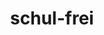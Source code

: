 ---
description: "Teckids e.V. is a German association which provides a legal frame for\
  \ three technological projects.\r\nWe manage the project called \"schul-frei\",\
  \ which aims to bring digitisation with free software to schools. We especially\
  \ value the participation of youth in these projects, because they are the people\
  \ which are affected by digitisation the most. Our educational concept is also based\
  \ around the idea that young people should be judged by their abilities, not by\
  \ age. They should learn to take responsibility and be independent.\r\nAn example\
  \ of this would be the AlekSIS project. It is (mostly) developed by adolescents\
  \ from Teckids e.V. and from the school Katharineum zu Luebeck, where it is actively\
  \ used. AlekSIS is a web-based school information system which can be used to manage\
  \ and/or publish organisational subjects of educational institutions. It is also\
  \ part of the schul-frei canon and uses the EUPL.\r\nWe also present and provide\
  \ support for solutions such as Moodle or BigBlueButton for E-Learning and debianedu/skolelinux\
  \ with Nextcloud for school networks on our website https://schul-frei.org/en/index.html\r\
  \nWe set up comprehensive platforms for schools, education and youth institutions\
  \ in time for the increased demand for online teaching. This has contributed to\
  \ the fact that more education providers are interested in these solutions and that\
  \ the various projects are gaining in reach"
layout: stand
logo: stands/schul-frei/logo.png
new_this_year: "Since our last FOSDEM, some things have changed in part due to the\
  \ corona pandemic. School closures related to the pandemic have meant that we have\
  \ received many requests to use video conferencing solutions. This was an advantage\
  \ for us in that we probably became a little bit better known during the school\
  \ closures. \r\nDue to the high demand for video conferencing software, BigBlueButton\
  \ was added to our software canon. BigBlueButton in combination with moodle could\
  \ inspire many schools, which could either use a public instance of our association\
  \ or got their own instance installed by us. \r\nApart from social distancing, fundamental\
  \ things in our project work have also changed. Now we are more open for external\
  \ help and cooperation. Now all our projects were publicly visible at any time,\
  \ but now we have a public chatroom where everyone can talk about our project. There\
  \ everyone can contribute ideas, ask questionsMeet.in.One or just follow the project\
  \ work. We hope that by opening the project to external people, our project will\
  \ become more transparent and diverse. Hopefully, this will contribute over the\
  \ future to making the actual goal of making free software popular in schools more\
  \ tangible. \r\nOne plan for the future is to add a new video conferencing solution\
  \ to our canon that combines various free software components, which is called Meet.in.One.\
  \ All the advantages of several conference tools should be combined in one solution.\
  \ This bridge between the different solutions should of course be free and developed\
  \ together with Teckids e.V. and other developers."
showcase: "Besides the classic arguments for free software, there are many more for\
  \ free software in education. For one thing, schools are independent of companies\
  \ if they do without proprietary software. However, it should not be forgotten that\
  \ closed software often discriminates against children and young people because\
  \ of their age. Therefore, it is necessary to clearly demonstrate the advantages\
  \ of FOSS to educational institutions. We are currently doing this by presenting\
  \ free solutions in a bundle. In doing so, we have to offer the end user a solution\
  \ that can compete with solutions from large companies. \r\nAt our stand you can\
  \ find out what our concept looks like in concrete terms and how you can support\
  \ our project. We depend on the help of people who, with their experience or ideas,\
  \ join us in the goal of being able to offer schools a good free alternative. As\
  \ all our project work is open, everyone is invited to ask us questions and discuss\
  \ ideas at the stand. Anyone who might even work in an educational institution themselves\
  \ or know relevant people will learn first-hand at our stand how they can use free\
  \ solutions in a school."
themes:
- Education
title: schul-frei
website: https://schul-frei.org
show_on_overview: true
chatroom: schulfrei
---